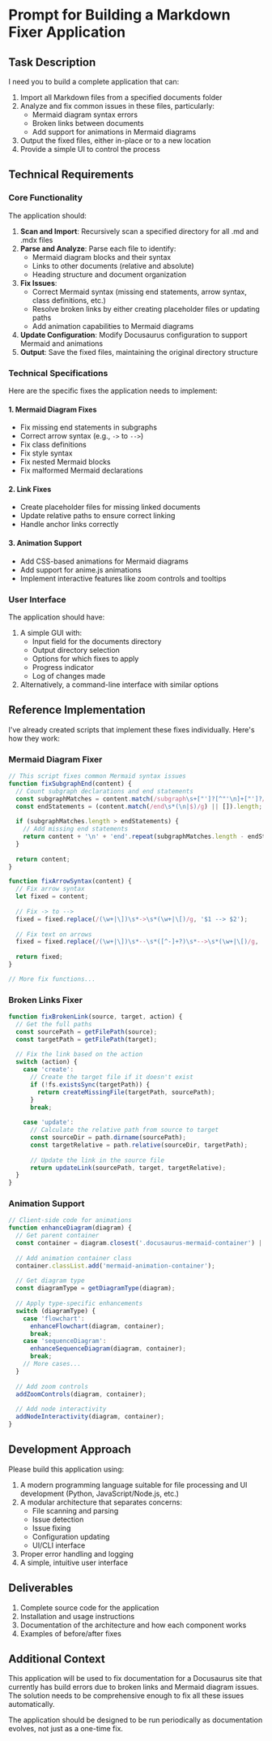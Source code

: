 # Prompt for Building a Markdown Fixer Application

## Task Description

I need you to build a complete application that can:

1. Import all Markdown files from a specified documents folder
2. Analyze and fix common issues in these files, particularly:
   - Mermaid diagram syntax errors
   - Broken links between documents
   - Add support for animations in Mermaid diagrams
3. Output the fixed files, either in-place or to a new location
4. Provide a simple UI to control the process

## Technical Requirements

### Core Functionality

The application should:

1. **Scan and Import**: Recursively scan a specified directory for all .md and .mdx files
2. **Parse and Analyze**: Parse each file to identify:
   - Mermaid diagram blocks and their syntax
   - Links to other documents (relative and absolute)
   - Heading structure and document organization
3. **Fix Issues**:
   - Correct Mermaid syntax (missing end statements, arrow syntax, class definitions, etc.)
   - Resolve broken links by either creating placeholder files or updating paths
   - Add animation capabilities to Mermaid diagrams
4. **Update Configuration**: Modify Docusaurus configuration to support Mermaid and animations
5. **Output**: Save the fixed files, maintaining the original directory structure

### Technical Specifications

Here are the specific fixes the application needs to implement:

#### 1. Mermaid Diagram Fixes

- Fix missing end statements in subgraphs
- Correct arrow syntax (e.g., `->` to `-->`)
- Fix class definitions
- Fix style syntax
- Fix nested Mermaid blocks
- Fix malformed Mermaid declarations

#### 2. Link Fixes

- Create placeholder files for missing linked documents
- Update relative paths to ensure correct linking
- Handle anchor links correctly

#### 3. Animation Support

- Add CSS-based animations for Mermaid diagrams
- Add support for anime.js animations
- Implement interactive features like zoom controls and tooltips

### User Interface

The application should have:

1. A simple GUI with:
   - Input field for the documents directory
   - Output directory selection
   - Options for which fixes to apply
   - Progress indicator
   - Log of changes made
2. Alternatively, a command-line interface with similar options

## Reference Implementation

I've already created scripts that implement these fixes individually. Here's how they work:

### Mermaid Diagram Fixer

```javascript
// This script fixes common Mermaid syntax issues
function fixSubgraphEnd(content) {
  // Count subgraph declarations and end statements
  const subgraphMatches = content.match(/subgraph\s+["']?[^"'\n]+["']?/g) || [];
  const endStatements = (content.match(/end\s*(\n|$)/g) || []).length;
  
  if (subgraphMatches.length > endStatements) {
    // Add missing end statements
    return content + '\n' + 'end'.repeat(subgraphMatches.length - endStatements);
  }
  
  return content;
}

function fixArrowSyntax(content) {
  // Fix arrow syntax
  let fixed = content;
  
  // Fix -> to -->
  fixed = fixed.replace(/(\w+|\])\s*->\s*(\w+|\[)/g, '$1 --> $2');
  
  // Fix text on arrows
  fixed = fixed.replace(/(\w+|\])\s*--\s*([^-]+?)\s*-->\s*(\w+|\[)/g, '$1 -->|$2| $3');
  
  return fixed;
}

// More fix functions...
```

### Broken Links Fixer

```javascript
function fixBrokenLink(source, target, action) {
  // Get the full paths
  const sourcePath = getFilePath(source);
  const targetPath = getFilePath(target);
  
  // Fix the link based on the action
  switch (action) {
    case 'create':
      // Create the target file if it doesn't exist
      if (!fs.existsSync(targetPath)) {
        return createMissingFile(targetPath, sourcePath);
      }
      break;
    
    case 'update':
      // Calculate the relative path from source to target
      const sourceDir = path.dirname(sourcePath);
      const targetRelative = path.relative(sourceDir, targetPath);
      
      // Update the link in the source file
      return updateLink(sourcePath, target, targetRelative);
  }
}
```

### Animation Support

```javascript
// Client-side code for animations
function enhanceDiagram(diagram) {
  // Get parent container
  const container = diagram.closest('.docusaurus-mermaid-container') || diagram.parentNode;
  
  // Add animation container class
  container.classList.add('mermaid-animation-container');
  
  // Get diagram type
  const diagramType = getDiagramType(diagram);
  
  // Apply type-specific enhancements
  switch (diagramType) {
    case 'flowchart':
      enhanceFlowchart(diagram, container);
      break;
    case 'sequenceDiagram':
      enhanceSequenceDiagram(diagram, container);
      break;
    // More cases...
  }
  
  // Add zoom controls
  addZoomControls(diagram, container);
  
  // Add node interactivity
  addNodeInteractivity(diagram, container);
}
```

## Development Approach

Please build this application using:

1. A modern programming language suitable for file processing and UI development (Python, JavaScript/Node.js, etc.)
2. A modular architecture that separates concerns:
   - File scanning and parsing
   - Issue detection
   - Issue fixing
   - Configuration updating
   - UI/CLI interface
3. Proper error handling and logging
4. A simple, intuitive user interface

## Deliverables

1. Complete source code for the application
2. Installation and usage instructions
3. Documentation of the architecture and how each component works
4. Examples of before/after fixes

## Additional Context

This application will be used to fix documentation for a Docusaurus site that currently has build errors due to broken links and Mermaid diagram issues. The solution needs to be comprehensive enough to fix all these issues automatically.

The application should be designed to be run periodically as documentation evolves, not just as a one-time fix.
